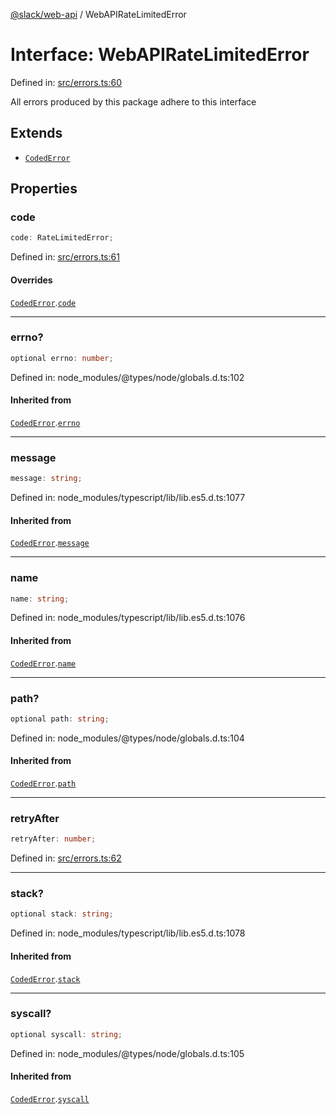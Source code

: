[@slack/web-api](../index.md) / WebAPIRateLimitedError

# Interface: WebAPIRateLimitedError

Defined in: [src/errors.ts:60](https://github.com/slackapi/node-slack-sdk/blob/main/packages/web-api/src/errors.ts#L60)

All errors produced by this package adhere to this interface

## Extends

- [`CodedError`](CodedError.md)

## Properties

### code

```ts
code: RateLimitedError;
```

Defined in: [src/errors.ts:61](https://github.com/slackapi/node-slack-sdk/blob/main/packages/web-api/src/errors.ts#L61)

#### Overrides

[`CodedError`](CodedError.md).[`code`](CodedError.md#code)

***

### errno?

```ts
optional errno: number;
```

Defined in: node\_modules/@types/node/globals.d.ts:102

#### Inherited from

[`CodedError`](CodedError.md).[`errno`](CodedError.md#errno)

***

### message

```ts
message: string;
```

Defined in: node\_modules/typescript/lib/lib.es5.d.ts:1077

#### Inherited from

[`CodedError`](CodedError.md).[`message`](CodedError.md#message)

***

### name

```ts
name: string;
```

Defined in: node\_modules/typescript/lib/lib.es5.d.ts:1076

#### Inherited from

[`CodedError`](CodedError.md).[`name`](CodedError.md#name)

***

### path?

```ts
optional path: string;
```

Defined in: node\_modules/@types/node/globals.d.ts:104

#### Inherited from

[`CodedError`](CodedError.md).[`path`](CodedError.md#path)

***

### retryAfter

```ts
retryAfter: number;
```

Defined in: [src/errors.ts:62](https://github.com/slackapi/node-slack-sdk/blob/main/packages/web-api/src/errors.ts#L62)

***

### stack?

```ts
optional stack: string;
```

Defined in: node\_modules/typescript/lib/lib.es5.d.ts:1078

#### Inherited from

[`CodedError`](CodedError.md).[`stack`](CodedError.md#stack)

***

### syscall?

```ts
optional syscall: string;
```

Defined in: node\_modules/@types/node/globals.d.ts:105

#### Inherited from

[`CodedError`](CodedError.md).[`syscall`](CodedError.md#syscall)

